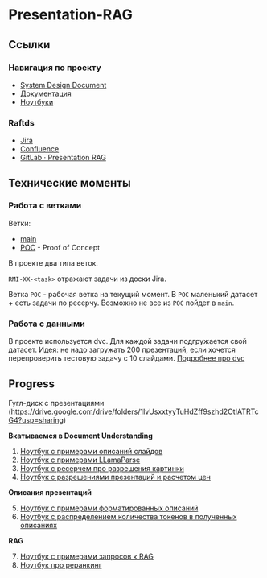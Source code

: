 # Presentation-RAG

## Ссылки
### Навигация по проекту
- [System Design Document](/docs/system_design_doc.md)
- [Документация](/docs)
- [Ноутбуки](/notebooks/)

### Raftds
- [Jira](https://jira.raftds.com/secure/RapidBoard.jspa?rapidView=98&projectKey=RMI&selectedIssue=RMI-40)
- [Confluence](https://confluence.raftds.com/display/RMI1/Raft+ML+internship+1)
- [GitLab · Presentation RAG](https://gitlab.raftds.com/ilia.tambovtsev/presentation-rag)

## Технические моменты
### Работа с ветками
Ветки:
- [main](https://gitlab.raftds.com/ilia.tambovtsev/presentation-rag/-/tree/main?ref_type=heads)
- [POC](https://gitlab.raftds.com/ilia.tambovtsev/presentation-rag/-/tree/POC?ref_type=heads) - Proof of Concept

В проекте два типа веток. 

`RMI-XX-<task>` отражают задачи из доски Jira. 

Ветка `POC` - рабочая ветка на текущий момент. В `POC` маленький датасет + есть задачи по ресерчу. Возможно не все из `POC` пойдет в `main`. 

### Работа с данными
В проекте используется dvc. Для каждой задачи подгружается свой датасет. Идея: не надо загружать 200 презентаций, если хочется перепроверить тестовую задачу с 10 слайдами. [Подробнее про dvc](./docs/workflow/data_version_control.md)

## Progress
Гугл-диск с презентациями (https://drive.google.com/drive/folders/1IvUsxxtyyTuHdZff9szhd2OtIATRTcG4?usp=sharing)

**Вкатываемся в Document Understanding**

1. [Ноутбук с примерами описаний слайдов](https://gitlab.raftds.com/ilia.tambovtsev/presentation-rag/-/blob/ee6268ca210a9721d2f247251349aca43517f68d/notebooks/weird-slides/weird_slides.ipynb)
2. [Ноутбук с примерами LLamaParse](https://gitlab.raftds.com/ilia.tambovtsev/presentation-rag/-/blob/ee6268ca210a9721d2f247251349aca43517f68d/notebooks/weird-slides/llamaparse.ipynb)
3. [Ноутбук с ресерчем про разрешения картинки](https://gitlab.raftds.com/ilia.tambovtsev/presentation-rag/-/blob/ee6268ca210a9721d2f247251349aca43517f68d/notebooks/weird-slides/lowering_img_quality.ipynb)
4. [Ноутбук с разрешениями презентаций и расчетом цен](https://gitlab.raftds.com/ilia.tambovtsev/presentation-rag/-/blob/ee6268ca210a9721d2f247251349aca43517f68d/notebooks/weird-slides/lowering_img_quality.ipynb)

**Описания презентаций** 

5. [Ноутбук с примерами форматированных описаний](https://gitlab.raftds.com/ilia.tambovtsev/presentation-rag/-/blob/ee6268ca210a9721d2f247251349aca43517f68d/notebooks/prompts/testing_prompts.ipynb)
6. [Ноутбук с распределением количества токенов в полученных описаниях](https://gitlab.raftds.com/ilia.tambovtsev/presentation-rag/-/blob/a71ffa99b9a223440210918f5bbcfff91aa040a5/notebooks/data_description/count_descriptions.ipynb)

**RAG**

7. [Ноутбук с примерами запросов к RAG](https://gitlab.raftds.com/ilia.tambovtsev/presentation-rag/-/blob/ee6268ca210a9721d2f247251349aca43517f68d/notebooks/rag/chroma_queries.ipynb)
8. [Ноутбук про реранкинг](https://gitlab.raftds.com/ilia.tambovtsev/presentation-rag/-/blob/514f171fb260faec3f2d2580fa78fe9313fc17ee/notebooks/rag/chroma_metric_research.ipynb)
